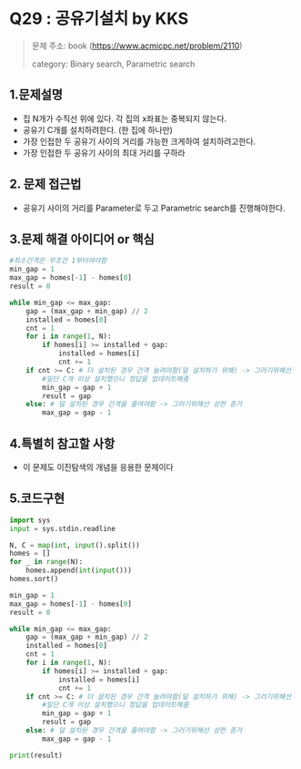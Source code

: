 # Q29 : 공유기설치 by KKS
> 문제 주소: book (https://www.acmicpc.net/problem/2110)
> 
> category: Binary search, Parametric search

## 1.문제설명
- 집 N개가 수직선 위에 있다. 각 집의 x좌표는 중복되지 않는다.
- 공유기 C개를 설치하려한다. (한 집에 하나만)
- 가장 인접한 두 공유기 사이의 거리를 가능한 크게하여 설치하려고한다.
- 가장 인접한 두 공유기 사이의 최대 거리를 구하라
## 2. 문제 접근법 
- 공유기 사이의 거리를 Parameter로 두고 Parametric search를 진행해야한다.

## 3.문제 해결 아이디어 or 핵심
```python
#최소간격은 무조건 1부터여야함
min_gap = 1
max_gap = homes[-1] - homes[0]
result = 0

while min_gap <= max_gap:
    gap = (max_gap + min_gap) // 2
    installed = homes[0]
    cnt = 1
    for i in range(1, N):
        if homes[i] >= installed + gap:
            installed = homes[i]
            cnt += 1
    if cnt >= C: # 더 설치된 경우 간격 늘려야함(덜 설치하기 위해) -> 그러기위해선 하한 증가
        #일단 C개 이상 설치했으니 정답을 업데이트해줌
        min_gap = gap + 1
        result = gap
    else: # 덜 설치된 경우 간격을 줄여야함 -> 그러기위해선 상한 증가
        max_gap = gap - 1
```

## 4.특별히 참고할 사항
- 이 문제도 이진탐색의 개념을 응용한 문제이다

## 5.코드구현
``` python
import sys
input = sys.stdin.readline

N, C = map(int, input().split())
homes = []
for _ in range(N):
    homes.append(int(input()))
homes.sort()

min_gap = 1
max_gap = homes[-1] - homes[0]
result = 0

while min_gap <= max_gap:
    gap = (max_gap + min_gap) // 2
    installed = homes[0]
    cnt = 1
    for i in range(1, N):
        if homes[i] >= installed + gap:
            installed = homes[i]
            cnt += 1
    if cnt >= C: # 더 설치된 경우 간격 늘려야함(덜 설치하기 위해) -> 그러기위해선 하한 증가
        #일단 C개 이상 설치했으니 정답을 업데이트해줌
        min_gap = gap + 1
        result = gap
    else: # 덜 설치된 경우 간격을 줄여야함 -> 그러기위해선 상한 증가
        max_gap = gap - 1

print(result)
```